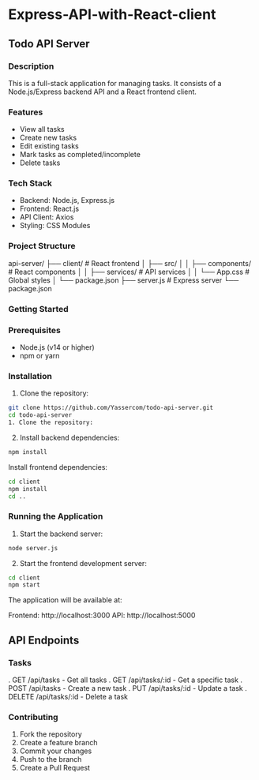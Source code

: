 # Express-API-with-React-client
## Todo API Server

### Description
This is a full-stack application for managing tasks. It consists of a Node.js/Express backend API and a React frontend client.

### Features
- View all tasks
- Create new tasks
- Edit existing tasks
- Mark tasks as completed/incomplete
- Delete tasks

### Tech Stack
- Backend: Node.js, Express.js
- Frontend: React.js
- API Client: Axios
- Styling: CSS Modules

### Project Structure
api-server/ 
├── client/ # React frontend 
│ ├── src/ │ 
│ ├── components/ # React components 
│ │ ├── services/ # API services 
│ │ └── App.css # Global styles 
│ └── package.json 
├── server.js # Express server 
└── package.json

### Getting Started

### Prerequisites
- Node.js (v14 or higher)
- npm or yarn

### Installation

1. Clone the repository:
```bash
git clone https://github.com/Yassercom/todo-api-server.git
cd todo-api-server
1. Clone the repository:
```
2. Install backend dependencies:
 ```bash
npm install
```

Install frontend dependencies:
 ```bash
cd client
npm install
cd ..
```

### Running the Application

1. Start the backend server:
 ```bash
node server.js
```

2. Start the frontend development server:
 ```bash
cd client
npm start
```

The application will be available at:

Frontend: http://localhost:3000
API: http://localhost:5000

## API Endpoints
### Tasks
. GET /api/tasks - Get all tasks
. GET /api/tasks/:id - Get a specific task
. POST /api/tasks - Create a new task
. PUT /api/tasks/:id - Update a task
. DELETE /api/tasks/:id - Delete a task

### Contributing
1. Fork the repository
2. Create a feature branch
3. Commit your changes
4. Push to the branch
5. Create a Pull Request


